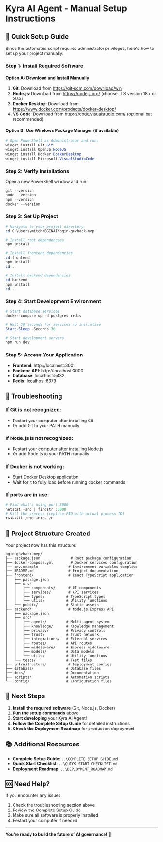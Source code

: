 # Kyra AI Agent - Manual Setup Instructions

## 🚀 Quick Setup Guide

Since the automated script requires administrator privileges, here's how to set up your project manually:

### Step 1: Install Required Software

#### Option A: Download and Install Manually
1. **Git**: Download from https://git-scm.com/download/win
2. **Node.js**: Download from https://nodejs.org/ (choose LTS version 18.x or 20.x)
3. **Docker Desktop**: Download from https://www.docker.com/products/docker-desktop/
4. **VS Code**: Download from https://code.visualstudio.com/ (optional but recommended)

#### Option B: Use Windows Package Manager (if available)
```powershell
# Open PowerShell as Administrator and run:
winget install Git.Git
winget install OpenJS.NodeJS
winget install Docker.DockerDesktop
winget install Microsoft.VisualStudioCode
```

### Step 2: Verify Installations
Open a new PowerShell window and run:
```powershell
git --version
node --version
npm --version
docker --version
```

### Step 3: Set Up Project
```powershell
# Navigate to your project directory
cd C:\Users\mitch\BGINAI\bgin-govhack-mvp

# Install root dependencies
npm install

# Install frontend dependencies
cd frontend
npm install
cd ..

# Install backend dependencies
cd backend
npm install
cd ..
```

### Step 4: Start Development Environment
```powershell
# Start database services
docker-compose up -d postgres redis

# Wait 30 seconds for services to initialize
Start-Sleep -Seconds 30

# Start development servers
npm run dev
```

### Step 5: Access Your Application
- **Frontend**: http://localhost:3001
- **Backend API**: http://localhost:3000
- **Database**: localhost:5432
- **Redis**: localhost:6379

## 🔧 Troubleshooting

### If Git is not recognized:
- Restart your computer after installing Git
- Or add Git to your PATH manually

### If Node.js is not recognized:
- Restart your computer after installing Node.js
- Or add Node.js to your PATH manually

### If Docker is not working:
- Start Docker Desktop application
- Wait for it to fully load before running docker commands

### If ports are in use:
```powershell
# Find what's using port 3000
netstat -ano | findstr :3000
# Kill the process (replace PID with actual process ID)
taskkill /PID <PID> /F
```

## 📁 Project Structure Created

Your project now has this structure:
```
bgin-govhack-mvp/
├── package.json              # Root package configuration
├── docker-compose.yml        # Docker services configuration
├── env.example              # Environment variables template
├── README.md                # Project documentation
├── frontend/                # React TypeScript application
│   ├── package.json
│   ├── src/
│   │   ├── components/      # UI components
│   │   ├── services/        # API services
│   │   ├── types/          # TypeScript types
│   │   └── utils/          # Utility functions
│   └── public/             # Static assets
├── backend/                 # Node.js Express API
│   ├── package.json
│   ├── src/
│   │   ├── agents/         # Multi-agent system
│   │   ├── knowledge/      # Knowledge management
│   │   ├── privacy/        # Privacy controls
│   │   ├── trust/          # Trust network
│   │   ├── integrations/   # External services
│   │   ├── routes/         # API routes
│   │   ├── middleware/     # Express middleware
│   │   ├── models/         # Data models
│   │   └── utils/          # Utility functions
│   └── tests/              # Test files
├── infrastructure/          # Deployment configs
├── database/               # Database files
├── docs/                   # Documentation
├── scripts/                # Automation scripts
└── config/                 # Configuration files
```

## 🎯 Next Steps

1. **Install the required software** (Git, Node.js, Docker)
2. **Run the setup commands** above
3. **Start developing** your Kyra AI Agent!
4. **Follow the Complete Setup Guide** for detailed instructions
5. **Check the Deployment Roadmap** for production deployment

## 📚 Additional Resources

- **Complete Setup Guide**: `..\COMPLETE_SETUP_GUIDE.md`
- **Quick Start Checklist**: `..\QUICK_START_CHECKLIST.md`
- **Deployment Roadmap**: `..\DEPLOYMENT_ROADMAP.md`

## 🆘 Need Help?

If you encounter any issues:
1. Check the troubleshooting section above
2. Review the Complete Setup Guide
3. Make sure all software is properly installed
4. Restart your computer if needed

---

**You're ready to build the future of AI governance! 🚀**
